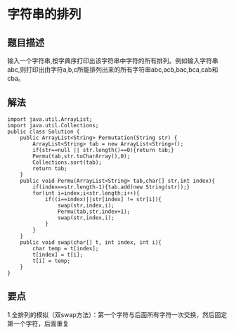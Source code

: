 # 字符串的排列

## 题目描述
输入一个字符串,按字典序打印出该字符串中字符的所有排列。例如输入字符串abc,则打印出由字符a,b,c所能排列出来的所有字符串abc,acb,bac,bca,cab和cba。

## 解法

    import java.util.ArrayList;
    import java.util.Collections;
    public class Solution {
        public ArrayList<String> Permutation(String str) {
            ArrayList<String> tab = new ArrayList<String>();
            if(str==null || str.length()==0){return tab;}
            Permu(tab,str.toCharArray(),0);
            Collections.sort(tab);
            return tab;
        }
        public void Permu(ArrayList<String> tab,char[] str,int index){
            if(index==str.length-1){tab.add(new String(str));}
            for(int i=index;i<str.length;i++){
                if((i==index)||str[index] != str[i]){
                    swap(str,index,i);
                    Permu(tab,str,index+1);
                    swap(str,index,i);
                }
            }
        }
        public void swap(char[] t, int index, int i){
            char temp = t[index];
            t[index] = t[i];
            t[i] = temp;
        }
    }
    
## 要点
 1.全排列的模拟（双swap方法）：第一个字符与后面所有字符一次交换，然后固定第一个字符，后面重复  

